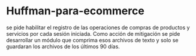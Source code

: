 # Huffman-para-ecommerce
se pide habilitar el registro de las operaciones de compras de productos y servicios por cada sesión iniciada. Como acción de mitigación se pide desarrollar un módulo que comprima esos archivos de texto y solo se guardaran los archivos de los últimos 90 días.
